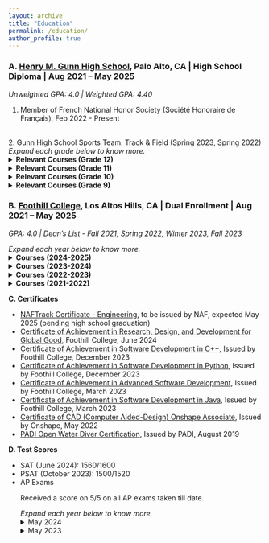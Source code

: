```yaml
---
layout: archive
title: "Education"
permalink: /education/
author_profile: true
---
```


<h3>A. <a href="https://gunn.pausd.org/">Henry M. Gunn High School</a>, Palo Alto, CA   |  High School Diploma   |   Aug 2021 – May 2025</h3>

*Unweighted GPA: 4.0  \| Weighted GPA: 4.40*

1.  Member of French National Honor Society (Société Honoraire de Français), Feb 2022 - Present 
<br>
2. Gunn High School Sports Team:  Track & Field (Spring 2023, Spring 2022)
<br>
<div><i>
Expand each grade below to know more.</i></div> 
<details> 

<summary> <b>Relevant Courses (Grade 12)</b> </summary>
<ul>
  <li> Engineering Technology (Gunn Robotics Team) </li>
  <li> AP Physics C: Mechanics (semester-long) </li>
  <li> AP Physics C: Electricity & Magnetism (semester-long)</li>
  <li> AP Art History </li>
  <li> AP English Literature & Comprehension </li>
  <li> AP Economics (Macro & Micro) </li>
  </ul>
</details>

<details>

<summary><b> Relevant Courses (Grade 11) </b></summary>
<ul>
  <li> Engineering Technology (Gunn Robotics Team) </li>
  <li> Digital Electronics PLTW</li>
  <li> AP Calculus BC </li>
  <li> AP Chemistry </li>
  <li> AP US History </li>
  <li> AAR-D (Advanced Authentic Research-Dual Enrollment) </li>
  <li> World Classics Honors (semester-long) </li>
  <li> Analytical College Writing (semester-long)</li>
</ul>
</details>

<details>
 <summary><b> Relevant Courses (Grade 10) </b></summary>
 <ul>
  <li> Principles of Engineering and Robotics PLTW Honors </li>
  <li> AP Computer Science A </li>
  <li> Math Analysis Honors </li>
  <li> Chemistry Honors  </li>
  <li> French 3 </li>
  <li> US Government, Social Justice (semester-long) </li>
  <li> Contemporary World History, Social Justice (semester-long) </li>
  <li> English 10A </li>
  </ul>
</details>

<details>
<summary><b> Relevant Courses (Grade 9)  </b></summary>
<ul>
  <li> Introduction to Engineering and Design PLTW Honors </li>
  <li> Algebra 2/Trigonometry Honors </li>
  <li> Biology Honors </li>
  <li> French 2 </li>
  <li> World History </li>
  <li> Communications A (semester-long)</li>
  <li> Western Culture A (semester-long)</li>
</ul>
</details>




<h3>B.  <a href="https://www.foothill.edu/">Foothill College</a>, Los Altos Hills, CA   |  Dual Enrollment     |    Aug 2021 – May 2025 </h3>

*GPA: 4.0  \| Dean’s List - Fall 2021, Spring 2022, Winter 2023, Fall 2023*

<div><i>
Expand each year below to know more.</i></div> 

<details>
<summary><b>Courses (2024-2025)</b></summary>
<ul>
<li>Multivariable Calculus Part 2 (Math 1D) - Planned</li>
<li>Differential Equations (Math 2A) - Planned</li>
<li>Linear Algebra (Math 2B) - Planned</li>
</ul>
</details>

<details>
<summary><b> Courses (2023-2024)</b></summary>
<ul>
<li> Discrete Mathematics <a href="https://catalog.foothill.edu/course-outlines/MATH-22/">(Math 22)</a> </li> 
<li> Multivariable Calculus Part 1 <a href="https://catalog.foothill.edu/course-outlines/MATH-1C/">(Math 1C)</a> </li>
<li> Search/Research Internet <a href="https://catalog.foothill.edu/course-outlines/LINC-66C/">(LINC 66C)</a></li> 
<li> Design Thinking Overview  <a href="https://catalog.foothill.edu/course-outlines/LINC-77/">(LINC 77)</a> </li>
<li> Cloud-Based Data Analysis Tools  <a href="https://catalog.foothill.edu/course-outlines/LINC-63/">(LINC 63)</a> </li>
<li> Online Collaboration Tools <a href="https://catalog.foothill.edu/course-outlines/LINC-90C/">(LINC 90C)</a> </li> 
<li> Global Project-Based Learning  <a href="https://catalog.foothill.edu/course-outlines/LINC-58/">(LINC 58)</a></li>
<li> Cloud-Based Publishing Tools <a href="https://catalog.foothill.edu/course-outlines/LINC-66E/">(LINC 66E)</a> </li>
<li> Multi-media Project Production <a href="https://catalog.foothill.edu/course-outlines/LINC-79/">(LINC 79)</a> </li>
</ul>
</details>

<details>
<summary><b> Courses (2022-2023) </b></summary>
<ul>
<li> Advanced Data Structures & Algorithms in Java  <a href="https://catalog.foothill.edu/course-outlines/C-S-1C/">(CS 1C)</a></li> 
<li> Introduction to Database Management Systems <a href="https://catalog.foothill.edu/course-outlines/C-S-31A/">(CS 31A)</a></li>
<li> Elementary Statistics <a href="https://foothill.edu/assessment/courses/math10.html">(Math 10)</a> </li>
<li> Intermediate Software Design in C++ <a href="https://catalog.foothill.edu/course-outlines/C-S-2B/">(CS 2B)</a> </li>
</ul>
</details>


<details>
<summary><b> Courses (2021-2022) </b></summary>
<ul>
<li> Object-Oriented Programming Methodologies in Java  <a href="https://catalog.foothill.edu/course-outlines/C-S-1A/">(CS 1A)</a> </li>
<li> Object-Oriented Programming Methodologies in Python  <a href="https://catalog.foothill.edu/course-outlines/C-S-3A/">(CS 3A)</a></li> 
<li> Intermediate Software Design in Java <a href="https://catalog.foothill.edu/course-outlines/C-S-1B/">(CS 1B)</a> </li> 
<li> Object-Oriented Programming Methodologies in C++ <a href="https://catalog.foothill.edu/course-outlines/C-S-2A/">(CS 2A)</a> </li>
<li> Intermediate Software Design in Python  <a href="https://catalog.foothill.edu/course-outlines/C-S-3B/">(CS 3B)</a> </li>
<li> JavaScript for Programmers <a href="https://catalog.foothill.edu/course-outlines/C-S-22A/">(CS 22A)</a> </li> 
</ul>
</details>

<ul>
</ul>

**C. Certificates**
<ul id="certificates">
<li> <a href="https://naf.org/our-approach/naftrack">NAFTrack Certificate  - Engineering</a>, to be issued by NAF, expected May 2025 (pending high school graduation)</li>
<li> <a href="https://catalog.foothill.edu/degrees-certificates/learning-in-new-media-classrooms/">Certificate of Achievement in Research, Design, and Development for Global Good</a>, Foothill College,  June 2024 </li>
<li> <a href="https://catalog.foothill.edu/degrees-certificates/computer-science/index.html#text">Certificate of Achievement in Software Development in C++</a>, Issued by Foothill College,  December 2023 </li>
<li> <a href="https://catalog.foothill.edu/degrees-certificates/computer-science/index.html#text">Certificate of Achievement in Software Development in Python</a>, Issued by Foothill College, December 2023</li>
<li> <a href="https://catalog.foothill.edu/degrees-certificates/computer-science/index.html#text">Certificate of Achievement in Advanced Software Development</a>, Issued by Foothill College, March 2023</li>
<li> <a href="https://catalog.foothill.edu/degrees-certificates/computer-science/index.html#text">Certificate of Achievement in Software Development in Java</a>, Issued by Foothill College, March 2023</li>
<li> <a href="https://learn.onshape.com/courses/certified-onshape-associate">Certificate of CAD (Computer Aided-Design) Onshape Associate</a>, Issued by Onshape, May 2022</li>
<li> <a href="https://www.padi.com/courses/open-water-diver">PADI Open Water Diver Certification</a>, Issued by PADI, August 2019</li>

</ul>

**D. Test Scores**

<ul>

<li>SAT (June 2024): 1560/1600</li>

<li>PSAT (October 2023): 1500/1520</li>



<li>AP Exams </li>

Received a score on 5/5 on all AP exams taken till date.
<br>
<div><i>
Expand each year below to know more.</i></div> 
<details>
<summary>May 2024</summary>
<ul>
<li>AP Chemistry: 5/5</li>
<li>AP US History: 5/5</li>
<li>AP Calculus BC: 5/5</li>
</ul>
</details>

<details>

<summary>May 2023 </summary>
<ul>
<li>AP Computer Science A: 5/5</li>
<li>AP Statistics: 5/5</li>
</ul>
</details>

</ul>